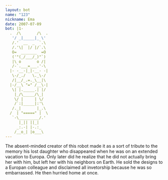 ```yaml
---
layout: bot
name: "123"
nickname: Ema
date: 2007-07-09
bot: |1-
  .  /\       /\  .
   '/ _|_____|_ \' 
   /.'  __  _  `.\ 
   /.'\|  |/ |/`.\ 
   O=  _______  =O 
   ('"(_/___/_)"`) 
   |\ o       o /| 
   /-`.___=___.'-\ 
  |- -__-|_|-__- -|
   \-/_./   \._\-/ 
   /|__/_.=._\__|\ 
  |-/__\ "=" /__\-|
   \| |._____.| |/ 
    |_/\_____/\_|  
    \/ |     | \/  
    /`:|_____|:'\  
   /._|       |_.\ 
  /  | "=====" |  \
   `-\_________/.' 
      |_|| ||_|    
     _:.-| |-.:_   
    /__o_| |o___\  
---
```

The absent-minded creator of this robot made it as a sort of tribute to the memory his lost daughter who disappeared when he was on an extended vacation to Europa. Only later did he realize that he did not actually bring her with him, but left her with his neighbors on Earth. He sold the designs to a Europan colleague and disclaimed all invetorship because he was so embarrassed. He then hurried home at once.